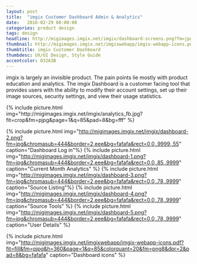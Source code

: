 ```yaml
---
layout: post
title:  "imgix Customer Dashboard Admin & Analytics"
date:   2016-02-29 08:00:00
categories: product design
tags: design
headline: http://migimages.imgix.net/imgix/dashboard-screens.png?fm=jpg&chromasub=444&bg=fafafa
thumbnail: http://migimages.imgix.net/imgixwebapp/imgix-webapp-icons.pdf?fit=crop&fm=pjpg&h=320&w=320&page=1&q=85&colorquant=20&fm=png8&dpr=2&pad=8&bg=fff
thumbtitle: imgix Customer Dashboard
thumbdesc: UX/UI Design, Style Guide
accentcolor: 032A3B
---
```


<section>
	<p>imgix is largely an invisible product. The pain points lie mostly with product education and analytics. The imgix Dashboard is a customer facing tool that provides users with the ability to modify their account settings, set up their image sources, security settings, and view their usage statistics.</p>
</section>
{% include picture.html img="http://migimages.imgix.net/imgix/analytics_fb.jpg?fit=crop&fm=pjpg&page=1&q=85&pad=8&bg=fff" %}


{% include picture.html img="http://migimages.imgix.net/imgix/dashboard-2.png?fm=jpg&chromasub=444&border=2,eee&bg=fafafa&rect=0,0,.9999,.55" caption="Dashboard Log in"%}
{% include picture.html img="http://migimages.imgix.net/imgix/dashboard-1.png?fm=jpg&chromasub=444&border=2,eee&bg=fafafa&rect=0,0,.85,.9999" caption="Current Month Analytics" %}
{% include picture.html img="http://migimages.imgix.net/imgix/dashboard-3.png?fm=jpg&chromasub=444&border=2,eee&bg=fafafa&rect=0,0,.78,.9999" caption="Source Listing"%}
{% include picture.html img="http://migimages.imgix.net/imgix/dashboard-4.png?fm=jpg&chromasub=444&border=2,eee&bg=fafafa&rect=0,0,.78,.9999" caption="Source Tools" %}
{% include picture.html img="http://migimages.imgix.net/imgix/dashboard-5.png?fm=jpg&chromasub=444&border=2,eee&bg=fafafa&rect=0,0,.78,.9999" caption="User Details" %}

{% include picture.html img="http://migimages.imgix.net/imgixwebapp/imgix-webapp-icons.pdf?fit=fill&fm=pjpg&h=360&page=1&q=85&colorquant=20&fm=png8&dpr=2&pad=8&bg=fafafa" caption="Dashboard icons" %}



